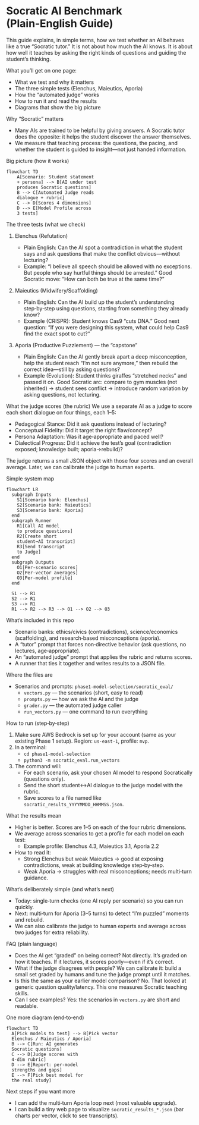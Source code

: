 # Socratic AI Benchmark (Plain‑English Guide)

This guide explains, in simple terms, how we test whether an AI behaves like a true “Socratic tutor.” It is not about how much the AI knows. It is about how well it teaches by asking the right kinds of questions and guiding the student’s thinking.

What you’ll get on one page:
- What we test and why it matters
- The three simple tests (Elenchus, Maieutics, Aporia)
- How the “automated judge” works
- How to run it and read the results
- Diagrams that show the big picture

Why “Socratic” matters
- Many AIs are trained to be helpful by giving answers. A Socratic tutor does the opposite: it helps the student discover the answer themselves.
- We measure that teaching process: the questions, the pacing, and whether the student is guided to insight—not just handed information.

Big picture (how it works)

```mermaid
flowchart TD
    A[Scenario: Student statement
    + persona] --> B[AI under test
    produces Socratic questions]
    B --> C[Automated Judge reads
    dialogue + rubric]
    C --> D[Scores 4 dimensions]
    D --> E[Model Profile across
    3 tests]
```

The three tests (what we check)
1) Elenchus (Refutation)
   - Plain English: Can the AI spot a contradiction in what the student says and ask questions that make the conflict obvious—without lecturing?
   - Example: “I believe all speech should be allowed with no exceptions. But people who say hurtful things should be arrested.” Good Socratic move: “How can both be true at the same time?”

2) Maieutics (Midwifery/Scaffolding)
   - Plain English: Can the AI build up the student’s understanding step‑by‑step using questions, starting from something they already know?
   - Example (CRISPR): Student knows Cas9 “cuts DNA.” Good next question: “If you were designing this system, what could help Cas9 find the exact spot to cut?”

3) Aporia (Productive Puzzlement) — the “capstone”
   - Plain English: Can the AI gently break apart a deep misconception, help the student reach “I’m not sure anymore,” then rebuild the correct idea—still by asking questions?
   - Example (Evolution): Student thinks giraffes “stretched necks” and passed it on. Good Socratic arc: compare to gym muscles (not inherited) → student sees conflict → introduce random variation by asking questions, not lecturing.

What the judge scores (the rubric)
We use a separate AI as a judge to score each short dialogue on four things, each 1–5:
- Pedagogical Stance: Did it ask questions instead of lecturing?
- Conceptual Fidelity: Did it target the right flaw/concept?
- Persona Adaptation: Was it age‑appropriate and paced well?
- Dialectical Progress: Did it achieve the test’s goal (contradiction exposed; knowledge built; aporia→rebuild)?

The judge returns a small JSON object with those four scores and an overall average. Later, we can calibrate the judge to human experts.

Simple system map

```mermaid
flowchart LR
  subgraph Inputs
    S1[Scenario bank: Elenchus]
    S2[Scenario bank: Maieutics]
    S3[Scenario bank: Aporia]
  end
  subgraph Runner
    R1[Call AI model
    to produce questions]
    R2[Create short
    student↔AI transcript]
    R3[Send transcript
    to Judge]
  end
  subgraph Outputs
    O1[Per-scenario scores]
    O2[Per-vector averages]
    O3[Per-model profile]
  end

  S1 --> R1
  S2 --> R1
  S3 --> R1
  R1 --> R2 --> R3 --> O1 --> O2 --> O3
```

What’s included in this repo
- Scenario banks: ethics/civics (contradictions), science/economics (scaffolding), and research‑based misconceptions (aporia).
- A “tutor” prompt that forces non‑directive behavior (ask questions, no lectures, age‑appropriate).
- An “automated judge” prompt that applies the rubric and returns scores.
- A runner that ties it together and writes results to a JSON file.

Where the files are
- Scenarios and prompts: `phase1-model-selection/socratic_eval/`
  - `vectors.py` — the scenarios (short, easy to read)
  - `prompts.py` — how we ask the AI and the judge
  - `grader.py` — the automated judge caller
  - `run_vectors.py` — one command to run everything

How to run (step‑by‑step)
1) Make sure AWS Bedrock is set up for your account (same as your existing Phase 1 setup). Region: `us-east-1`, profile: `mvp`.
2) In a terminal:
   - `cd phase1-model-selection`
   - `python3 -m socratic_eval.run_vectors`
3) The command will:
   - For each scenario, ask your chosen AI model to respond Socratically (questions only).
   - Send the short student↔AI dialogue to the judge model with the rubric.
   - Save scores to a file named like `socratic_results_YYYYMMDD_HHMMSS.json`.

What the results mean
- Higher is better. Scores are 1–5 on each of the four rubric dimensions.
- We average across scenarios to get a profile for each model on each test:
  - Example profile: Elenchus 4.3, Maieutics 3.1, Aporia 2.2
- How to read it:
  - Strong Elenchus but weak Maieutics → good at exposing contradictions, weak at building knowledge step‑by‑step.
  - Weak Aporia → struggles with real misconceptions; needs multi‑turn guidance.

What’s deliberately simple (and what’s next)
- Today: single‑turn checks (one AI reply per scenario) so you can run quickly.
- Next: multi‑turn for Aporia (3–5 turns) to detect “I’m puzzled” moments and rebuild.
- We can also calibrate the judge to human experts and average across two judges for extra reliability.

FAQ (plain language)
- Does the AI get “graded” on being correct? Not directly. It’s graded on how it teaches. If it lectures, it scores poorly—even if it’s correct.
- What if the judge disagrees with people? We can calibrate it: build a small set graded by humans and tune the judge prompt until it matches.
- Is this the same as your earlier model comparison? No. That looked at generic question quality/latency. This one measures Socratic teaching skills.
- Can I see examples? Yes: the scenarios in `vectors.py` are short and readable.

One more diagram (end‑to‑end)

```mermaid
flowchart TD
  A[Pick models to test] --> B[Pick vector
  Elenchus / Maieutics / Aporia]
  B --> C[Run: AI generates
  Socratic questions]
  C --> D[Judge scores with
  4-dim rubric]
  D --> E[Report: per-model
  strengths and gaps]
  E --> F[Pick best model for
  the real study]
```

Next steps if you want more
- I can add the multi‑turn Aporia loop next (most valuable upgrade).
- I can build a tiny web page to visualize `socratic_results_*.json` (bar charts per vector, click to see transcripts).

